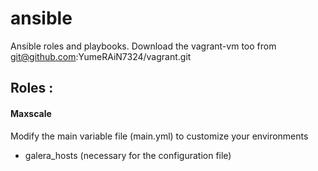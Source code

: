 # ansible
Ansible roles and playbooks. Download the vagrant-vm too from git@github.com:YumeRAiN7324/vagrant.git

## Roles : 
#### Maxscale

Modify the main variable file (main.yml) to customize your environments
- galera_hosts (necessary for the configuration file)
